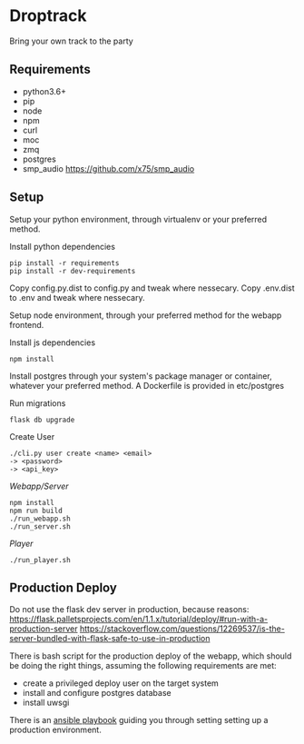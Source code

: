 Droptrack
=========

Bring your own track to the party


Requirements
------------

- python3.6+
- pip
- node
- npm
- curl
- moc
- zmq
- postgres
- smp_audio https://github.com/x75/smp_audio


Setup
-----

Setup your python environment, through virtualenv or your preferred method.

Install python dependencies

    pip install -r requirements
    pip install -r dev-requirements

Copy config.py.dist to config.py and tweak where nessecary.
Copy .env.dist to .env and tweak where nessecary.

Setup node environment, through your preferred method for the webapp frontend.

Install js dependencies

    npm install

Install postgres through your system's package manager or container, whatever your preferred method.
A Dockerfile is provided in etc/postgres

Run migrations

    flask db upgrade

Create User

    ./cli.py user create <name> <email>
    -> <password>
    -> <api_key>

*Webapp/Server*

    npm install
    npm run build
    ./run_webapp.sh
    ./run_server.sh

*Player*

    ./run_player.sh


Production Deploy
-----------------

Do not use the flask dev server in production, because reasons:
https://flask.palletsprojects.com/en/1.1.x/tutorial/deploy/#run-with-a-production-server
https://stackoverflow.com/questions/12269537/is-the-server-bundled-with-flask-safe-to-use-in-production

There is bash script for the production deploy of the webapp, which
should be doing the right things, assuming the following requirements are met:
- create a privileged deploy user on the target system
- install and configure postgres database
- install uwsgi

There is an [ansible playbook](https://stackoverflow.com/questions/12269537/is-the-server-bundled-with-flask-safe-to-use-in-production) guiding you
through setting setting up a production environment. 
